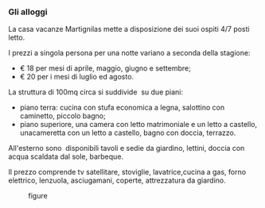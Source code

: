 ### Gli alloggi

La casa vacanze Martignilas mette a disposizione dei suoi ospiti 4/7 posti letto.

I prezzi a singola persona per una notte variano a seconda della stagione:

* € 18 per mesi di aprile, maggio, giugno e settembre;
* € 20 per i mesi di luglio ed agosto.

La struttura di 100mq circa si suddivide  su due piani:

* piano terra: cucina con stufa economica a legna, salottino con caminetto, piccolo bagno;
* piano superiore, una camera con letto matrimoniale e un letto a castello, unacameretta con un letto a castello, bagno con doccia, terrazzo.

All'esterno sono  disponibili tavoli e sedie da giardino, lettini, doccia con acqua scaldata dal sole, barbeque.

Il prezzo comprende tv satellitare, stoviglie, lavatrice,cucina a gas, forno elettrico, lenzuola, asciugamani, coperte, attrezzatura da giardino.

</article>
<figure class="suffix_1 grid_6 omega">
figure
</figure>
